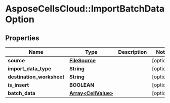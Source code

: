 # AsposeCellsCloud::ImportBatchDataOption

## Properties
Name | Type | Description | Notes
------------ | ------------- | ------------- | -------------
**source** | [**FileSource**](FileSource.md) |  | [optional] 
**import_data_type** | **String** |  | [optional] 
**destination_worksheet** | **String** |  | [optional] 
**is_insert** | **BOOLEAN** |  | [optional] 
**batch_data** | [**Array&lt;CellValue&gt;**](CellValue.md) |  | [optional] 


